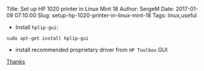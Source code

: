 Title: Set up HP 1020 printer in Linux Mint 18
Author: SergeM
Date: 2017-01-09 07:10:00
Slug: setup-hp-1020-printer-in-linux-mint-18
Tags: linux,useful

* Install `hplip-gui`:

```
sudo apt-get install hplip-gui
```

* install recommended proprietary driver from `HP Toolbox` GUI


[Thanks](https://ubuntu-mate.community/t/hp-3015-print-drivers-are-so-slow-at-printing/5580)

